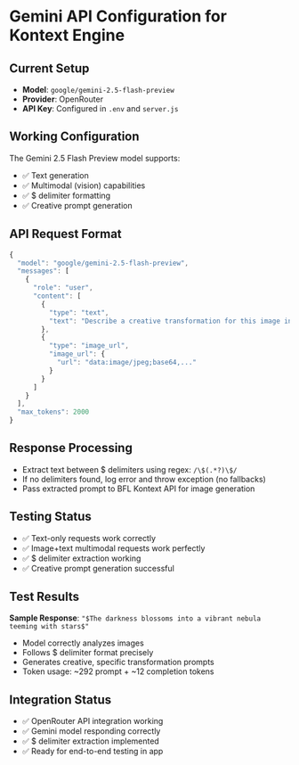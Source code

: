 # Gemini API Configuration for Kontext Engine

## Current Setup
- **Model**: `google/gemini-2.5-flash-preview`  
- **Provider**: OpenRouter
- **API Key**: Configured in `.env` and `server.js`

## Working Configuration
The Gemini 2.5 Flash Preview model supports:
- ✅ Text generation
- ✅ Multimodal (vision) capabilities  
- ✅ $ delimiter formatting
- ✅ Creative prompt generation

## API Request Format
```javascript
{
  "model": "google/gemini-2.5-flash-preview",
  "messages": [
    {
      "role": "user",
      "content": [
        {
          "type": "text", 
          "text": "Describe a creative transformation for this image in one sentence. Format your response exactly like this: $transformation description here$. For example: $The person becomes a medieval knight$"
        },
        {
          "type": "image_url",
          "image_url": {
            "url": "data:image/jpeg;base64,..."
          }
        }
      ]
    }
  ],
  "max_tokens": 2000
}
```

## Response Processing
- Extract text between $ delimiters using regex: `/\$(.*?)\$/`
- If no delimiters found, log error and throw exception (no fallbacks)
- Pass extracted prompt to BFL Kontext API for image generation

## Testing Status
- ✅ Text-only requests work correctly
- ✅ Image+text multimodal requests work perfectly
- ✅ $ delimiter extraction working
- ✅ Creative prompt generation successful

## Test Results
**Sample Response**: `"$The darkness blossoms into a vibrant nebula teeming with stars$"`
- Model correctly analyzes images
- Follows $ delimiter format precisely  
- Generates creative, specific transformation prompts
- Token usage: ~292 prompt + ~12 completion tokens

## Integration Status
- ✅ OpenRouter API integration working
- ✅ Gemini model responding correctly
- ✅ $ delimiter extraction implemented  
- ✅ Ready for end-to-end testing in app